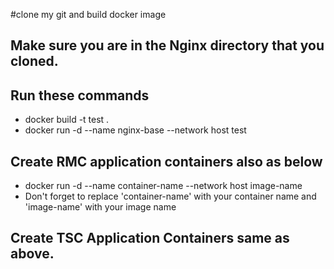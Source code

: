 #clone my git and build docker image 
## Make sure you are in the Nginx directory that you cloned.
## Run these commands 
 - docker build -t test .
 - docker run -d --name nginx-base --network host test
## Create RMC application containers also as below
 - docker run -d --name container-name --network host image-name
 - Don't forget to replace 'container-name' with your container name and 'image-name' with your image name 

## Create TSC Application Containers same as above.
